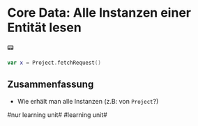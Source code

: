 # Core Data: Alle Instanzen einer Entität lesen
📟

```swift
var x = Project.fetchRequest()
```

## Zusammenfassung
- Wie erhält man alle Instanzen (z.B: von `Project`?)

#nur learning unit# #learning unit#